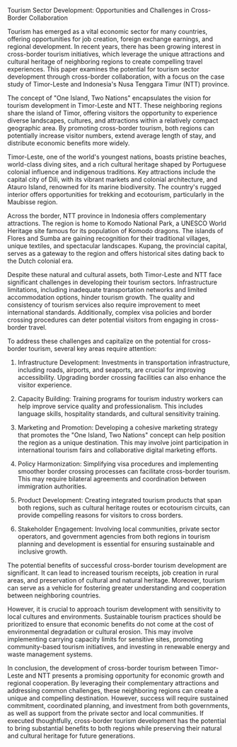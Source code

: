 Tourism Sector Development: Opportunities and Challenges in Cross-Border Collaboration

Tourism has emerged as a vital economic sector for many countries, offering opportunities for job creation, foreign exchange earnings, and regional development. In recent years, there has been growing interest in cross-border tourism initiatives, which leverage the unique attractions and cultural heritage of neighboring regions to create compelling travel experiences. This paper examines the potential for tourism sector development through cross-border collaboration, with a focus on the case study of Timor-Leste and Indonesia's Nusa Tenggara Timur (NTT) province.

The concept of "One Island, Two Nations" encapsulates the vision for tourism development in Timor-Leste and NTT. These neighboring regions share the island of Timor, offering visitors the opportunity to experience diverse landscapes, cultures, and attractions within a relatively compact geographic area. By promoting cross-border tourism, both regions can potentially increase visitor numbers, extend average length of stay, and distribute economic benefits more widely.

Timor-Leste, one of the world's youngest nations, boasts pristine beaches, world-class diving sites, and a rich cultural heritage shaped by Portuguese colonial influence and indigenous traditions. Key attractions include the capital city of Dili, with its vibrant markets and colonial architecture, and Atauro Island, renowned for its marine biodiversity. The country's rugged interior offers opportunities for trekking and ecotourism, particularly in the Maubisse region.

Across the border, NTT province in Indonesia offers complementary attractions. The region is home to Komodo National Park, a UNESCO World Heritage site famous for its population of Komodo dragons. The islands of Flores and Sumba are gaining recognition for their traditional villages, unique textiles, and spectacular landscapes. Kupang, the provincial capital, serves as a gateway to the region and offers historical sites dating back to the Dutch colonial era.

Despite these natural and cultural assets, both Timor-Leste and NTT face significant challenges in developing their tourism sectors. Infrastructure limitations, including inadequate transportation networks and limited accommodation options, hinder tourism growth. The quality and consistency of tourism services also require improvement to meet international standards. Additionally, complex visa policies and border crossing procedures can deter potential visitors from engaging in cross-border travel.

To address these challenges and capitalize on the potential for cross-border tourism, several key areas require attention:

1. Infrastructure Development: Investments in transportation infrastructure, including roads, airports, and seaports, are crucial for improving accessibility. Upgrading border crossing facilities can also enhance the visitor experience.

2. Capacity Building: Training programs for tourism industry workers can help improve service quality and professionalism. This includes language skills, hospitality standards, and cultural sensitivity training.

3. Marketing and Promotion: Developing a cohesive marketing strategy that promotes the "One Island, Two Nations" concept can help position the region as a unique destination. This may involve joint participation in international tourism fairs and collaborative digital marketing efforts.

4. Policy Harmonization: Simplifying visa procedures and implementing smoother border crossing processes can facilitate cross-border tourism. This may require bilateral agreements and coordination between immigration authorities.

5. Product Development: Creating integrated tourism products that span both regions, such as cultural heritage routes or ecotourism circuits, can provide compelling reasons for visitors to cross borders.

6. Stakeholder Engagement: Involving local communities, private sector operators, and government agencies from both regions in tourism planning and development is essential for ensuring sustainable and inclusive growth.

The potential benefits of successful cross-border tourism development are significant. It can lead to increased tourism receipts, job creation in rural areas, and preservation of cultural and natural heritage. Moreover, tourism can serve as a vehicle for fostering greater understanding and cooperation between neighboring countries.

However, it is crucial to approach tourism development with sensitivity to local cultures and environments. Sustainable tourism practices should be prioritized to ensure that economic benefits do not come at the cost of environmental degradation or cultural erosion. This may involve implementing carrying capacity limits for sensitive sites, promoting community-based tourism initiatives, and investing in renewable energy and waste management systems.

In conclusion, the development of cross-border tourism between Timor-Leste and NTT presents a promising opportunity for economic growth and regional cooperation. By leveraging their complementary attractions and addressing common challenges, these neighboring regions can create a unique and compelling destination. However, success will require sustained commitment, coordinated planning, and investment from both governments, as well as support from the private sector and local communities. If executed thoughtfully, cross-border tourism development has the potential to bring substantial benefits to both regions while preserving their natural and cultural heritage for future generations.